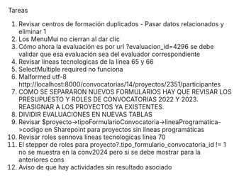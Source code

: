 Tareas

1. Revisar centros de formación duplicados - Pasar datos relacionados y eliminar 1
2. Los MenuMui no cierran al dar clic
3. Cómo ahora la evaluación es por url ?evaluacion_id=4296 se debe validar que esa evaluación sea del evaluador correspondiente
4. Revisar lineas tecnologicas de la línea 65 y 66
5. SelectMultiple required no funciona
6. Malformed utf-8 http://localhost:8000/convocatorias/14/proyectos/2351/participantes
7. COMO SE SEPARARON NUEVOS FORMULARIOS HAY QUE REVISAR LOS PRESUPUESTO Y ROLES DE CONVOCATORIAS 2022 Y 2023. REASIGNAR A LOS PROYECTOS YA EXISTENTES.
8. DIVIDIR EVALUACIONES EN NUEVAS TABLAS
9. Revisar $proyecto->tipoFormularioConvocatoria->lineaProgramatica->codigo en Sharepoint para proyectos sin líneas programáticas
10. Revisar roles sennova lineas tecnologicas línea 70
11. El stepper de roles para proyecto?.tipo_formulario_convocatoria_id != 1 no se muestra en la conv2024 pero si se debe mostrar para la anteriores cons
12. Aviso de que hay actividades sin resultado asociado
